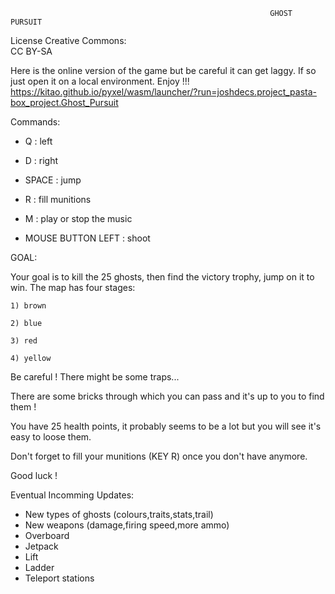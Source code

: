                                                               GHOST PURSUIT

License Creative Commons:   
CC BY-SA

Here is the online version of the game but be careful it can get laggy. If so just open it on a local environment. 
Enjoy !!!
https://kitao.github.io/pyxel/wasm/launcher/?run=joshdecs.project_pasta-box_project.Ghost_Pursuit



Commands:  

- Q : left

- D : right

- SPACE : jump

- R : fill munitions

- M : play or stop the music

- MOUSE BUTTON LEFT : shoot


GOAL:

Your goal is to kill the 25 ghosts, then find the victory trophy, jump on it to win.
The map has four stages:

    1) brown
    
    2) blue
    
    3) red
    
    4) yellow

Be careful ! There might be some traps...

There are some bricks through which you can pass and it's up to you to find them !

You have 25 health points, it probably seems to be a lot but you will see it's easy to loose them.

Don't forget to fill your munitions (KEY R) once you don't have anymore.

Good luck !

Eventual Incomming Updates:

- New types of ghosts (colours,traits,stats,trail)   
- New weapons (damage,firing speed,more ammo)  
- Overboard  
- Jetpack  
- Lift  
- Ladder  
- Teleport stations  


